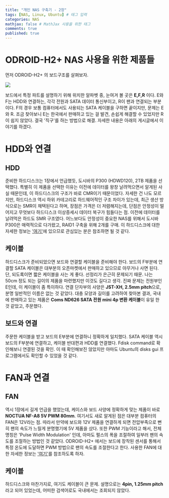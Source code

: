 ```yaml
---
title: "개인 NAS 구축기 - 2장"
tags: [NAS, Linux, Ubuntu] # 태그 입력
categories: NAS
mathjax: false # MathJax 사용을 위한 태그
comments: true
published: true
---
```


# ODROID-H2+ NAS 사용을 위한 제품들
먼저 ODROID-H2+ 의 보드구조를 살펴보자.

![]('https://cdn.hardkernel.com/wp-content/uploads/2020/06/H2revB_BoardetailA-100x100.jpg')

보드에서 특정 파트를 설명하기 위해 위치한 알파벳 중, 눈여겨 볼 곳은 **E,F,R** 이다. E와 F는 HDD와 연결하는,
각각 전원과 SATA 데이터 통신부이고, R이 팬과 연결되는 부분이다. F의 경우 보통 컴퓨터에서도 사용되는 SATA 케이블을
구하면 끝이지만, 문제는 E와 R. 조금 찾아보니 E는 한국에서 판매하고 있는 걸 발견, 손쉽게 해결할 수 있었지만
R이 쉽지 않았다. 결국 '직구'를 하는 방법으로 해결. 자세한 내용은 아래의 게시글에서 이야기를 하겠다.

# HDD와 연결
## HDD
준비한 하드디스크는 1장에서 언급했듯, 도시바의 P300 (HDWD120), 2TB 제품을 선택했다. 특별히 이 제품을 선택한 이유는
이전에 데이터를 왕창 날려먹으면서 알게된 사실 때문인데, 이 하드디스크의 구조가 바로 CMR이기 때문이었다.
자세한 건 나도 모르지만, 하드디스크 역시 하위 카테고리로 하드웨어적인 구조 차이가 있는데, 최근 생산 방식으로는
SMR이 채택된다고 하며, 장점은 가격은 더 저렴해지는데, 단점은 안정성이 떨어지고 무엇보다 하드디스크 이상증세시
데이터 복구가 힘들다는 점. 이전에 데이터를 날려먹은 하드도 SMR 구조였다. 어느보다도 안정성이 중요한 NAS를 위해서
도시바 P300은 매력적으로 다가왔고, RAID1 구축을 위해 2개를 구매. 이 하드디스크에 대한 자세한 정보는 ['여기'](https://www.toshiba-storage.com/products/toshiba-internal-hard-drives-p300/)에 있으므로 관심있는 분은 참조하면 될 것 같다.

## 케이블
하드디스크가 준비되었으면 보드와 연결할 케이블을 준비해야 한다. 보드의 F부분에 연결할 SATA 케이블은 대부분의 오픈마켓에서
판매하고 있으므로 아무거나 사면 된다. 단, 되도록이면 짧은 케이블을 사는 게 좋다. 선정리가 은근히 문제되기 때문. 나는 50cm 정도 되는
길이의 제품을 마련했지만 이것도 길다고 생각. 진짜 문제는 전원부인 E인데, 이 케이블이 좀 특이하다. 연결 단자부의 사양은
**JST-XH, 2.5mm pitch**으로, 분명 일반적인 이름은 없는 것 같았다. 대충 모양과 길이를 고려하여 찾아본 결과, 국내에 판매하고 있는 제품은
**Coms ND626 SATA 전원 mini 4p 변환 케이블**이 유일 한 것 같았고, 주문했다. 

## 보드와 연결
주문한 케이블을 받고 보드의 E부분에 연결하니 정확하게 일치했다. SATA 케이블 역시 보드의 F부분에 연결하고,
케이블 반대편과 HDD를 연결했다. Fdisk command로 확인해보니 연결된 것을 확인. 이 때 확인해보진 않았지만
아마도 Ubuntu의 disks gui 프로그램에서도 확인할 수 있었을 것 같다.

# FAN과 연결
## FAN
역시 1장에서 길게 언급을 했었는데, 케이스와 보드 사양에 정확하게 맞는 제품이 바로 **NOCTUA NF-A8 5V PWM 80mm**.
여기서도 새로 알게된 점은 대부분 컴퓨터의 FAN은 12V라는 점. 따라서 만약에 보드와 12V 제품을 연결하게 되면
전압부족으로 뻔히 팬의 속도가 느릴게 분명했기에 5V 제품을 샀다. 또한 PWM 기능이라고 해서, 전체명칭은 'Pulse Width Modulation' 인데, 
아마도 펄스의 폭을 조절하여 일부러 팬의 속도를 조절하는 방법인 것 같았다. ODROID-H2+ 에서는 보드에 장착된 센서를 통해서
특정 온도에 도달하면 PWM 방법으로 팬의 속도를 조절한다고 한다. 사용한 FAN에 대한 자세한 정보는 ['여기'](https://noctua.at/en/products/fan/nf-a8-5v-pwm)를 참조하도록 하자.

## 케이블
하드디스크와 마찬가지로, 여기도 케이블이 큰 문제. 설명으로는 **4pin, 1.25mm pitch** 라고 되어 있었는데, 어떠한 검색어로도
국내에서는 조회되지 않았다.
